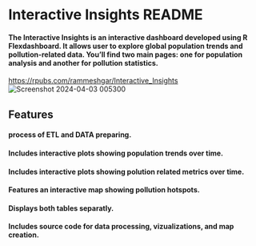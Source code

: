 # Interactive Insights README

#### The Interactive Insights is an interactive dashboard developed using R Flexdashboard. It allows user to explore global population trends and pollution-related data. You’ll find two main pages: one for population analysis and another for pollution statistics.

https://rpubs.com/rammeshgar/Interactive_Insights
![Screenshot 2024-04-03 005300](https://github.com/user-attachments/assets/d3ae3557-8872-464d-8b1c-9a6ae0c39596)

## Features

#### process of ETL and DATA preparing.
#### Includes interactive plots showing population trends over time.
#### Includes interactive plots showing polution related metrics over time.
#### Features an interactive map showing pollution hotspots.
#### Displays both tables separatly.
#### Includes source code for data processing, vizualizations, and map creation.
